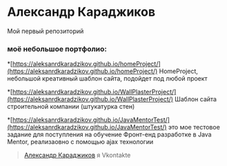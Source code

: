 # Александр Караджиков
Мой первый репозиторий

### моё небольшое портфолио:

*[https://aleksanrdkaradzikov.github.io/homeProject/](https://aleksanrdkaradzikov.github.io/homeProject/) HomeProject, небольшой креативный шаблон сайта, подойдет под любой проект

*[https://aleksanrdkaradzikov.github.io/WallPlasterProject/](https://aleksanrdkaradzikov.github.io/WallPlasterProject/) Шаблон сайта строительной компании (штукатурка стен)

*[https://aleksanrdkaradzikov.github.io/JavaMentorTest/](https://aleksanrdkaradzikov.github.io/JavaMentorTest/) это мое тестовое задание для поступления на обучение Фронт-енд разработке в Java Mentor, реализаовно с помощью ajax технологии



> [Александр Караджиков](https://vk.com/karadzhikov.shura) я Vkontakte
